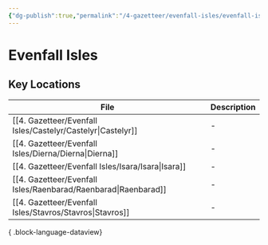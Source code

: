 ```yaml
---
{"dg-publish":true,"permalink":"/4-gazetteer/evenfall-isles/evenfall-isles/"}
---
```


# Evenfall Isles


## Key Locations 

| File                                                              | Description |
| ----------------------------------------------------------------- | ----------- |
| [[4. Gazetteer/Evenfall Isles/Castelyr/Castelyr\|Castelyr]]    | \-          |
| [[4. Gazetteer/Evenfall Isles/Dierna/Dierna\|Dierna]]          | \-          |
| [[4. Gazetteer/Evenfall Isles/Isara/Isara\|Isara]]             | \-          |
| [[4. Gazetteer/Evenfall Isles/Raenbarad/Raenbarad\|Raenbarad]] | \-          |
| [[4. Gazetteer/Evenfall Isles/Stavros/Stavros\|Stavros]]       | \-          |

{ .block-language-dataview}